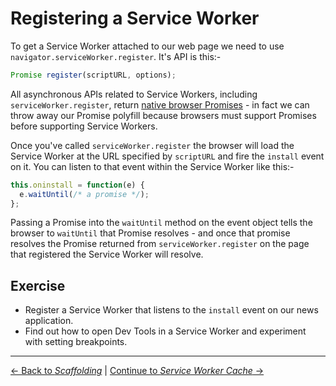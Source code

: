 # Registering a Service Worker

To get a Service Worker attached to our web page we need to use `navigator.serviceWorker.register`.  It's API is this:-

```js
Promise register(scriptURL, options);
```

All asynchronous APIs related to Service Workers, including `serviceWorker.register`, return [native browser Promises](https://developer.mozilla.org/en-US/docs/Web/JavaScript/Reference/Global_Objects/Promise) - in fact we can throw away our Promise polyfill because browsers must support Promises before supporting Service Workers.

Once you've called `serviceWorker.register` the browser will load the Service Worker at the URL specified by `scriptURL` and fire the `install` event on it.  You can listen to that event within the Service Worker like this:-

```js
this.oninstall = function(e) {
  e.waitUntil(/* a promise */);
};
```

Passing a Promise into the `waitUntil` method on the event object tells the browser to `waitUntil` that Promise resolves - and once that promise resolves the Promise returned from `serviceWorker.register` on the page that registered the Service Worker will resolve.

## Exercise

- Register a Service Worker that listens to the `install` event on our news application.
- Find out how to open Dev Tools in a Service Worker and experiment with setting breakpoints.

---

[← Back to *Scaffolding*](../01-scaffolding) | [Continue to *Service Worker Cache* →](../03-service-worker-cache)
